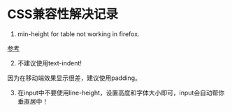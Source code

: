 # CSS兼容性解决记录

1. min-height for table not working in firefox.

[参考](https://stackoverflow.com/questions/19521442/min-height-for-a-table-in-firefox-not-working)

2. 不建议使用text-indent!

因为在移动端效果显示很差，建议使用padding。

3. 在input中不要使用line-height，设置高度和字体大小即可，input会自动帮你垂直居中！

